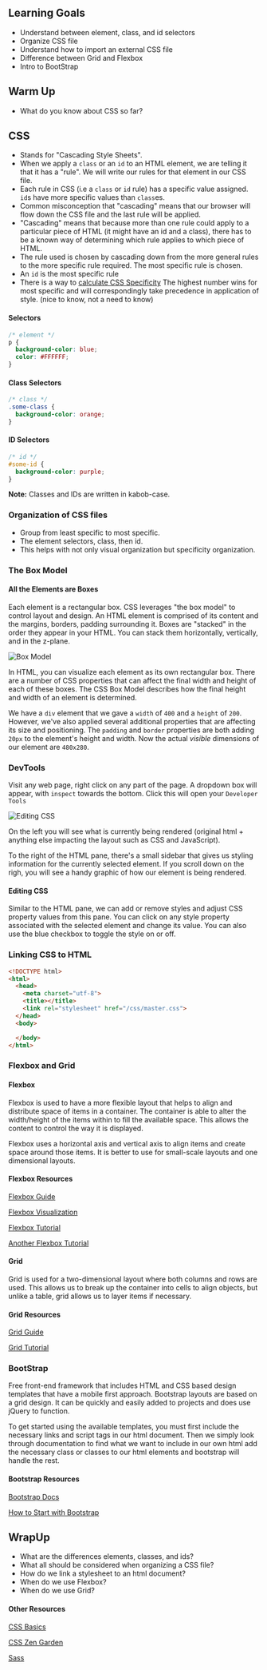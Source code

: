 ## Learning Goals
* Understand between element, class, and id selectors
* Organize CSS file
* Understand how to import an external CSS file
* Difference between Grid and Flexbox
* Intro to BootStrap

## Warm Up
* What do you know about CSS so far?

## CSS
- Stands for "Cascading Style Sheets".
- When we apply a `class` or an `id` to an HTML element, we are telling it that it has a "rule". We will write our rules for that element in our CSS file.
- Each rule in CSS (i.e a `class` or `id` rule) has a specific value assigned. `id`s have more specific values than `class`es.
- Common misconception that "cascading" means that our browser will flow down the CSS file and the last rule will be applied.
- "Cascading" means that because more than one rule could apply to a particular piece of HTML (it might have an id and a class), there has to be a known way of determining which rule applies to which piece of HTML.
- The rule used is chosen by cascading down from the more general rules to the more specific rule required. The most specific rule is chosen.
- An `id` is the most specific rule
- There is a way to [calculate CSS Specificity](https://specificity.keegan.st/) The highest number wins for most specific and will correspondingly take precedence in application of style. (nice to know, not a need to know)

#### Selectors

  ```css
  /* element */
  p {
    background-color: blue;
    color: #FFFFFF;
  }
  ```

#### Class Selectors

  ```css
  /* class */
  .some-class {
    background-color: orange;
  }
  ```

#### ID Selectors

  ```css
  /* id */
  #some-id {
    background-color: purple;
  }
  ```
 **Note:** Classes and IDs are written in kabob-case.

### Organization of CSS files

  - Group from least specific to most specific.
  - The element selectors, class, then id.
  - This helps with not only visual organization but specificity organization.

### The Box Model
#### All the Elements are Boxes
Each element is a rectangular box. CSS leverages "the box model" to control layout and design. An HTML element is comprised of its content and the margins, borders, padding surrounding it. Boxes are "stacked" in the order they appear in your HTML. You can stack them horizontally, vertically, and in the z-plane.

![Box Model](https://raw.githubusercontent.com/turingschool/front-end-curriculum/gh-pages/assets/images/box-model.jpg)

In HTML, you can visualize each element as its own rectangular box. There are a number of CSS properties that can affect the final width and height of each of these boxes. The CSS Box Model describes how the final height and width of an element is determined.

We have a `div` element that we gave a `width` of `400` and a `height` of `200`. However, we've also applied several additional properties that are affecting its size and positioning. The `padding` and `border` properties are both adding `20px` to the element's height and width. Now the actual *visible* dimensions of our element are `480x280`.


### DevTools
Visit any web page, right click on any part of the page. A dropdown box will appear, with `inspect` towards the bottom. Click this will open your `Developer Tools`

![Editing CSS](https://raw.githubusercontent.com/turingschool/front-end-curriculum/gh-pages/assets/images/lessons/debugging-with-devtools/editing-css.png)

On the left you will see what is currently being rendered (original html + anything else impacting the layout such as CSS and JavaScript).

To the right of the HTML pane, there's a small sidebar that gives us styling information for the currently selected element. If you scroll down on the righ, you will see a handy graphic of how our element is being rendered.

#### Editing CSS
Similar to the HTML pane, we can add or remove styles and adjust CSS property values from this pane. You can click on any style property associated with the selected element and change its value. You can also use the blue checkbox to toggle the style on or off.

### Linking CSS to HTML

  ```HTML
  <!DOCTYPE html>
  <html>
    <head>
      <meta charset="utf-8">
      <title></title>
      <link rel="stylesheet" href="/css/master.css">
    </head>
    <body>

    </body>
  </html>
  ```

### Flexbox and Grid
#### Flexbox
Flexbox is used to have a more flexible layout that helps to align and distribute space of items in a container. The container is able to alter the width/height of the items within to fill the available space. This allows the content to control the way it is displayed.

Flexbox uses a horizontal axis and vertical axis to align items and create space around those items. It is better to use for small-scale layouts and one dimensional layouts.

#### Flexbox Resources
[Flexbox Guide](https://css-tricks.com/snippets/css/a-guide-to-flexbox/)

[Flexbox Visualization](https://medium.freecodecamp.org/an-animated-guide-to-flexbox-d280cf6afc35)

[Flexbox Tutorial](https://mastery.games/p/flexbox-zombies)

[Another Flexbox Tutorial](https://flexboxfroggy.com/)

#### Grid
Grid is used for a two-dimensional layout where both columns and rows are used. This allows us to break up the container into cells to align objects, but unlike a table, grid allows us to layer items if necessary.

#### Grid Resources
[Grid Guide](https://css-tricks.com/snippets/css/complete-guide-grid/)

[Grid Tutorial](https://cssgridgarden.com/)

### BootStrap
Free front-end framework that includes HTML and CSS based design templates that have a mobile first approach. Bootstrap layouts are based on a grid design. It can be quickly and easily added to projects and does use jQuery to function.

To get started using the available templates, you must first include the necessary links and script tags in our html document. Then we simply look through documentation to find what we want to include in our own html add the necessary class or classes to our html elements and bootstrap will handle the rest.

#### Bootstrap Resources
[Bootstrap Docs](https://getbootstrap.com/)

[How to Start with Bootstrap](https://www.taniarascia.com/what-is-bootstrap-and-how-do-i-use-it/)

## WrapUp
* What are the differences elements, classes, and ids?
* What all should be considered when organizing a CSS file?
* How do we link a stylesheet to an html document?  
* When do we use Flexbox?
* When do we use Grid?

#### Other Resources
[CSS Basics](https://thecssworkshop.com/css-basics)

[CSS Zen Garden](http://www.csszengarden.com/)

[Sass](https://sass-lang.com/guide)
